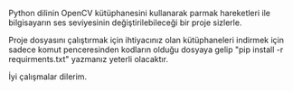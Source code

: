 Python dilinin OpenCV kütüphanesini kullanarak parmak hareketleri ile bilgisayarın ses seviyesinin değiştirilebileceği bir proje sizlerle.

Proje dosyasını çalıştırmak için ihtiyacınız olan kütüphaneleri indirmek için sadece komut penceresinden kodların olduğu dosyaya gelip "pip install -r requirments.txt" yazmanız yeterli olacaktır.

İyi çalışmalar dilerim.
